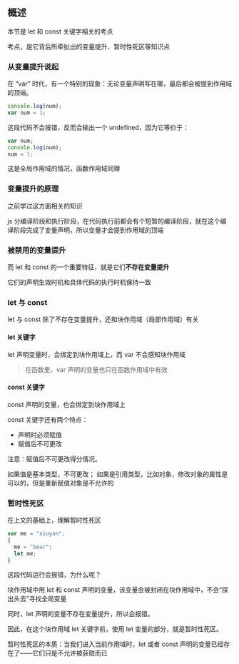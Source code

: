 ## 概述

本节是 let 和 const 关键字相关的考点

考点，是它背后所牵扯出的变量提升、暂时性死区等知识点

### 从变量提升说起

在 “var” 时代，有一个特别的现象：无论变量声明写在哪，最后都会被提到作用域的顶端。

```javascript
console.log(num);
var num = 1;
```

这段代码不会报错，反而会输出一个 undefined，因为它等价于：

```javascript
var num;
console.log(num);
num = 1;
```

这是全局作用域的情况，函数作用域同理

### 变量提升的原理

之前学过这方面相关的知识

js 分编译阶段和执行阶段，在代码执行前都会有个短暂的编译阶段，就在这个编译阶段完成了变量声明，所以变量才会提到作用域的顶端

### 被禁用的变量提升

而 let 和 const 的一个重要特征，就是它们**不存在变量提升**

它们的声明生效时机和具体代码的执行时机保持一致

### let 与 const

let 与 const 除了不存在变量提升，还和块作用域（局部作用域）有关

#### let 关键字

let 声明变量时，会绑定到块作用域上，而 var 不会感知块作用域

> 在函数里，var 声明的变量也只在函数作用域中有效

#### const 关键字

const 声明的变量，也会绑定到块作用域上

const 关键字还有两个特点：

- 声明时必须赋值
- 赋值后不可更改

注意：赋值后不可更改得分情况。

如果值是基本类型，不可更改；
如果是引用类型，比如对象，修改对象的属性是可以的，但是重新赋值对象是不允许的

### 暂时性死区

在上文的基础上，理解暂时性死区

```js
var me = "xiuyan";
{
  me = "bear";
  let me;
}
```

这段代码运行会报错，为什么呢？

块作用域中用 let 和 const 声明的变量，该变量会被封闭在块作用域中，不会“探出头去”寻找全局变量

同时，let 声明的变量不存在变量提升，所以会报错。

因此，在这个块作用域 let 关键字前，使用 let 变量的部分，就是暂时性死区。

暂时性死区的本质：当我们进入当前作用域时，let 或者 const 声明的变量已经存在了——它们只是不允许被获取而已
